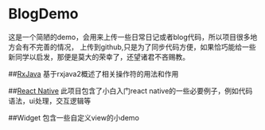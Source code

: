 # BlogDemo
   这是一个简陋的demo，会用来上传一些日常日记或者blog代码，所以项目很多地方会有不完善的情况，
   上传到github,只是为了同步代码方便，如果恰巧能给一些新同学以启发，那便是莫大的荣幸了，还望诸君不吝赐教。
   
##[RxJava](https://github.com/romantiskt/BlogDemo/tree/master/doc/rxjava.md) 
   基于rxjava2概述了相关操作符的用法和作用
    
 

##[React Native](https://github.com/romantiskt/BlogDemo/tree/master/doc/ReactNative.md)
   此项目包含了小白入门react native的一些必要例子，例如代码语法，ui处理，交互逻辑等

##Widget
  包含一些自定义view的小demo